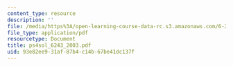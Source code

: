 ```yaml
---
content_type: resource
description: ''
file: /media/https%3A/open-learning-course-data-rc.s3.amazonaws.com/6-243j-dynamics-of-nonlinear-systems-fall-2003/93e82ee931af87b4c14b67be41dc137f_ps4sol_6243_2003.pdf
file_type: application/pdf
resourcetype: Document
title: ps4sol_6243_2003.pdf
uid: 93e82ee9-31af-87b4-c14b-67be41dc137f
---
```

